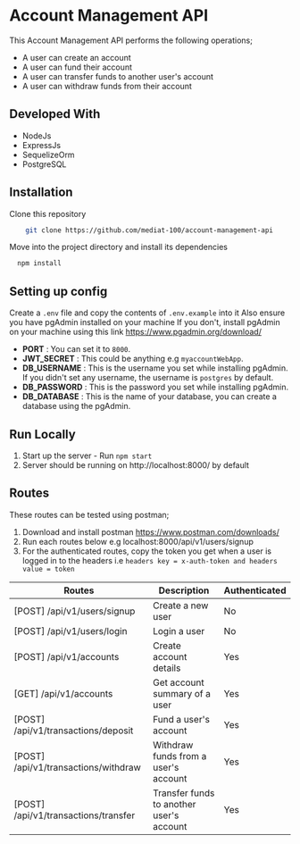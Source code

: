 # Account Management API

This Account Management API performs the following operations;
- A user can create an account
- A user can fund their account
- A user can transfer funds to another user's account
- A user can withdraw funds from their account

## Developed With

- NodeJs
- ExpressJs
- SequelizeOrm
- PostgreSQL

## Installation

Clone this repository

```bash
    git clone https://github.com/mediat-100/account-management-api
```

Move into the project directory and install its dependencies

```bash
  npm install
```


## Setting up config

Create a `.env` file and copy the contents of `.env.example` into it
Also ensure you have pgAdmin installed on your machine 
If you don't, install pgAdmin on your machine using this link https://www.pgadmin.org/download/

- **PORT** : You can set it to `8000`.
- **JWT_SECRET** : This could be anything e.g `myaccountWebApp`.
- **DB_USERNAME** : This is the username you set while installing pgAdmin. If you didn't set any username, the username is `postgres` by default.
- **DB_PASSWORD** : This is the password you set while installing pgAdmin.
- **DB_DATABASE** : This is the name of your database, you can create a database using the pgAdmin.


## Run Locally

1. Start up the server - Run `npm start` 
2. Server should be running on http://localhost:8000/ by default


## Routes

These routes can be tested using postman; 
1. Download and install postman https://www.postman.com/downloads/
2. Run each routes below e.g localhost:8000/api/v1/users/signup 
3. For the authenticated routes, copy the token you get when a user is logged in to the headers i.e `headers key = x-auth-token and headers value = token`


|            Routes                         |        Description                       |    Authenticated   |
| ----------------------------------------- | ---------------------------------------  | ------------------ |
| [POST] /api/v1/users/signup               | Create a new user                        | No                 |
| [POST] /api/v1/users/login                | Login a user                             | No                 |
| [POST] /api/v1/accounts                   | Create account details                   | Yes                |
| [GET] /api/v1/accounts                    | Get account summary of a user            | Yes                |
| [POST] /api/v1/transactions/deposit       | Fund a user's account                    | Yes                |
| [POST] /api/v1/transactions/withdraw      | Withdraw funds from a user's account     | Yes                |
| [POST] /api/v1/transactions/transfer      | Transfer funds to another user's account | Yes                |